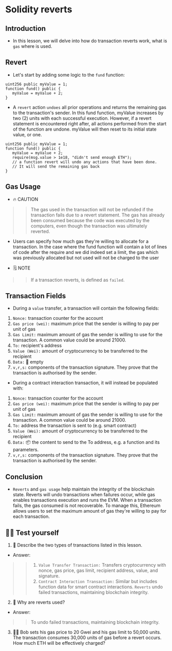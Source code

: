 # Solidity reverts

## Introduction
- In this lesson, we will delve into how do transaction reverts work, what is `gas` where is used.

## Revert
- Let's start by adding some logic to the `fund` function:
```
uint256 public myValue = 1;
function fund() public {
   myValue = myValue + 2;
}
```

- A `revert` action `undoes` all prior operations and returns the remaining gas to the transaction's sender. In this fund function, myValue increases by two (2) units with each successful execution. However, if a revert statement is encountered right after, all actions performed from the start of the function are undone. myValue will then reset to its initial state value, or one.

```
uint256 public myValue = 1;
function fund() public {
   myValue = myValue + 2;
   require(msg.value > 1e18, "didn't send enough ETH");
   // a function revert will undo any actions that have been done.
   // It will send the remaining gas back
}
```

## Gas Usage
- 🔥 CAUTION

>> The gas used in the transaction will not be refunded if the transaction fails due to a revert statement. The gas has already been consumed because the code was executed by the computers, even though the transaction was ultimately reverted.

- Users can specify how much gas they're willing to allocate for a transaction. In the case where the fund function will contain a lot of lines of code after the require and we did indeed set a limit, the gas which was previously allocated but not used will not be charged to the user

- 🗒️ NOTE

>> If a transaction reverts, is defined as `failed`.

## Transaction Fields
- During a `value` transfer, a transaction will contain the following fields:
1. `Nonce:` transaction counter for the account
2. `Gas price (wei):` maximum price that the sender is willing to pay per unit of gas
3. `Gas Limit:` maximum amount of gas the sender is willing to use for the transaction. A common value could be around 21000.
4. `To:` recipient's address
5. `Value (Wei):` amount of cryptocurrency to be transferred to the recipient
6. `Data:` 🫙 empty
7. `v,r,s:` components of the transaction signature. They prove that the transaction is authorised by the sender.

- During a contract interaction transaction, it will instead be populated with:
1. `Nonce:` transaction counter for the account
2. `Gas price (wei):` maximum price that the sender is willing to pay per unit of gas
3. `Gas Limit:` maximum amount of gas the sender is willing to use for the transaction. A common value could be around 21000.
4. `To:` address the transaction is sent to (e.g. smart contract)
5. `Value (Wei):` amount of cryptocurrency to be transferred to the recipient
6. `Data:` 📦 the content to send to the To address, e.g. a function and its parameters.
7. `v,r,s:` components of the transaction signature. They prove that the transaction is authorised by the sender.

## Conclusion
- `Reverts` and `gas usage` help maintain the integrity of the blockchain state. Reverts will undo transactions when failures occur, while gas enables transactions execution and runs the EVM. When a transaction fails, the gas consumed is not recoverable. To manage this, Ethereum allows users to set the maximum amount of gas they're willing to pay for each transaction.

## 🧑‍💻 Test yourself
1. 📕 Describe the two types of transactions listed in this lesson.
- Answer:
>> 1. `Value Transfer Transaction:` Transfers cryptocurrency with nonce, gas price, gas limit, recipient address, value, and signature.
>> 2. `Contract Interaction Transaction:` Similar but includes function data for smart contract interactions.
>> `Reverts` undo failed transactions, maintaining blockchain integrity.

2. 📕 Why are reverts used?
- Answer:

>> To undo failed transactions, maintaining blockchain integrity.

3. 🧑‍💻 Bob sets his gas price to 20 Gwei and his gas limit to 50,000 units. The transaction consumes 30,000 units of gas before a revert occurs. How much ETH will be effectively charged?
